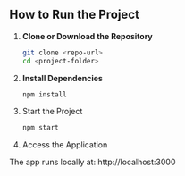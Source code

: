 ## How to Run the Project

1. **Clone or Download the Repository**  
   ```sh
   git clone <repo-url>
   cd <project-folder>
   ```
2. **Install Dependencies**
    ```sh
    npm install
    ```
3. Start the Project
    ```sh
    npm start
    ```
5. Access the Application
   
The app runs locally at: http://localhost:3000

